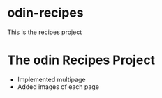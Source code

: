 # odin-recipes

This is the recipes project

# The odin Recipes Project

- Implemented multipage
- Added images of each page
